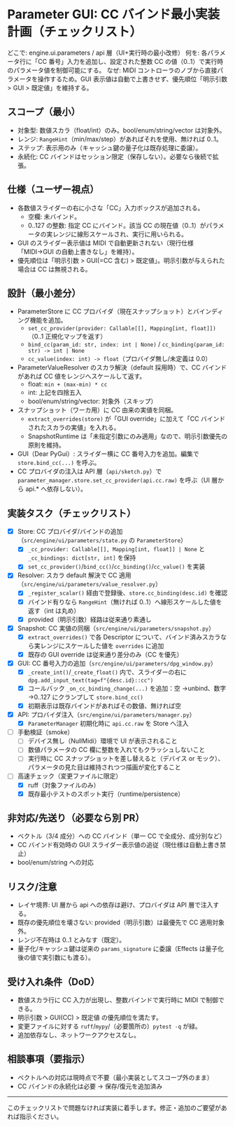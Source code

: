 # Parameter GUI: CC バインド最小実装 計画（チェックリスト）

どこで: engine.ui.parameters / api 層（UI+実行時の最小改修）
何を: 各パラメータ行に「CC 番号」入力を追加し、設定された整数 CC の値（0..1）で実行時のパラメータ値を制御可能にする。
なぜ: MIDI コントローラのノブから直接パラメータを操作するため。GUI 表示値は自動で上書きせず、優先順位「明示引数 > GUI > 既定値」を維持する。

## スコープ（最小）

- 対象型: 数値スカラ（float/int）のみ。bool/enum/string/vector は対象外。
- レンジ: `RangeHint`（min/max/step）があればそれを使用、無ければ 0..1。
- ステップ: 表示用のみ（キャッシュ鍵の量子化は既存処理に委譲）。
- 永続化: CC バインドはセッション限定（保存しない）。必要なら後続で拡張。

## 仕様（ユーザー視点）

- 各数値スライダーの右に小さな「CC」入力ボックスが追加される。
  - 空欄: 未バインド。
  - 0..127 の整数: 指定 CC にバインド。該当 CC の現在値（0..1）がパラメータの実レンジに線形スケールされ、実行に用いられる。
- GUI のスライダー表示値は MIDI で自動更新されない（現行仕様「MIDI→GUI の自動上書きなし」を維持）。
- 優先順位は「明示引数 > GUI(=CC 含む) > 既定値」。明示引数が与えられた場合は CC は無視される。

## 設計（最小差分）

- ParameterStore に CC プロバイダ（現在スナップショット）とバインディング機能を追加。
  - `set_cc_provider(provider: Callable[[], Mapping[int, float]])`（0..1 正規化マップを返す）
  - `bind_cc(param_id: str, index: int | None)` / `cc_binding(param_id: str) -> int | None`
  - `cc_value(index: int) -> float`（プロバイダ無し/未定義は 0.0）
- ParameterValueResolver のスカラ解決（default 採用時）で、CC バインドがあれば CC 値をレンジへスケールして返す。
  - float: `min + (max-min) * cc`
  - int: 上記を四捨五入
  - bool/enum/string/vector: 対象外（スキップ）
- スナップショット（ワーカ用）に CC 由来の実値を同梱。
  - `extract_overrides(store)` が「GUI override」に加えて「CC バインドされたスカラの実値」を入れる。
  - SnapshotRuntime は「未指定引数にのみ適用」なので、明示引数優先の原則を維持。
- GUI（Dear PyGui）: スライダー横に CC 番号入力を追加。編集で `store.bind_cc(...)` を呼ぶ。
- CC プロバイダの注入は API 層（`api/sketch.py`）で `parameter_manager.store.set_cc_provider(api.cc.raw)` を呼ぶ（UI 層から api.\* へ依存しない）。

## 実装タスク（チェックリスト）

- [x] Store: CC プロバイダ/バインドの追加（`src/engine/ui/parameters/state.py` の `ParameterStore`）
  - [x] `_cc_provider: Callable[[], Mapping[int, float]] | None` と `_cc_bindings: dict[str, int]` を保持
  - [x] `set_cc_provider()`/`bind_cc()`/`cc_binding()`/`cc_value()` を実装
- [x] Resolver: スカラ default 解決で CC 適用（`src/engine/ui/parameters/value_resolver.py`）
  - [x] `_register_scalar()` 経由で登録後、`store.cc_binding(desc.id)` を確認
  - [x] バインド有りなら `RangeHint`（無ければ 0..1）へ線形スケールした値を返す（int は丸め）
  - [x] provided（明示引数）経路は従来通り素通し
- [x] Snapshot: CC 実値の同梱（`src/engine/ui/parameters/snapshot.py`）
  - [x] `extract_overrides()` で各 Descriptor について、バインド済みスカラなら実レンジにスケールした値を `overrides` に追加
  - [x] 既存の GUI override は従来通り差分のみ（CC を優先）
- [x] GUI: CC 番号入力の追加（`src/engine/ui/parameters/dpg_window.py`）
  - [x] `_create_int()`/`_create_float()` 内で、スライダーの右に `dpg.add_input_text(tag=f"{desc.id}::cc")`
  - [x] コールバック `_on_cc_binding_change(...)` を追加：空 →unbind、数字 →0..127 にクランプして `store.bind_cc()`
  - [x] 初期表示は既存バインドがあればその数値、無ければ空
- [x] API: プロバイダ注入（`src/engine/ui/parameters/manager.py`）
  - [x] `ParameterManager` 初期化時に `api.cc.raw` を Store へ注入
- [ ] 手動検証（smoke）
  - [ ] デバイス無し（NullMidi）環境で UI が表示されること
  - [ ] 数値パラメータの CC 欄に整数を入れてもクラッシュしないこと
  - [ ] 実行時に CC スナップショットを差し替えると（デバイス or モック）、パラメータの見た目は維持されつつ描画が変化すること
- [ ] 高速チェック（変更ファイルに限定）
  - [x] ruff（対象ファイルのみ）
  - [x] 既存最小テストのスポット実行（runtime/persistence）

## 非対応/先送り（必要なら別 PR）

- ベクトル（3/4 成分）への CC バインド（単一 CC で全成分、成分別など）
- CC バインド有効時の GUI スライダー表示値の追従（現仕様は自動上書き禁止）
- bool/enum/string への対応

## リスク/注意

- レイヤ境界: UI 層から api への依存は避け、プロバイダは API 層で注入する。
- 既存の優先順位を壊さない: provided（明示引数）は最優先で CC 適用対象外。
- レンジ不在時は 0..1 とみなす（既定）。
- 量子化/キャッシュ鍵は従来の `params_signature` に委譲（Effects は量子化後の値で実引数にも渡る）。

## 受け入れ条件（DoD）

- 数値スカラ行に CC 入力が出現し、整数バインドで実行時に MIDI で制御できる。
- 明示引数 > GUI(CC) > 既定値 の優先順位を満たす。
- 変更ファイルに対する `ruff`/`mypy`/（必要箇所の）`pytest -q` が緑。
- 追加依存なし、ネットワークアクセスなし。

## 相談事項（要指示）

- ベクトルへの対応は現時点で不要（最小実装としてスコープ外のまま）
- CC バインドの永続化は必要 → 保存/復元を追加済み

---

このチェックリストで問題なければ実装に着手します。修正・追加のご要望があれば指示ください。

